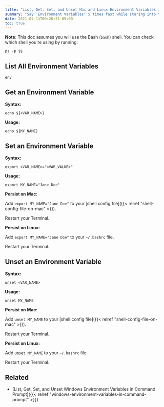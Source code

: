 ```yaml
---
title: "List, Get, Set, and Unset Mac and Linux Environment Variables in Terminal"
summary: "Say 'Environment Variables' 5 times fast while staring into the Terminal."
date: 2021-04-11T00:20:51-05:00
toc: true
---
```


**Note:** This doc assumes you will use the Bash (`bash`) shell. You can check which shell you're using by running:

```
ps -p $$
```

## List All Environment Variables

```
env
```

## Get an Environment Variable

**Syntax:**

```
echo ${<VAR_NAME>}
```

**Usage:**

```
echo ${MY_NAME}
```

## Set an Environment Variable

**Syntax:**

```
export <VAR_NAME>="<VAR_VALUE>"
```

**Usage:**

```
export MY_NAME="Jane Doe"
```

**Persist on Mac:**

Add `export MY_NAME="Jane Doe"` to your [shell config file]({{< relref "shell-config-file-on-mac" >}}).

Restart your Terminal.

**Persist on Linux:**

Add `export MY_NAME="Jane Doe"` to your `~/.bashrc` file.

Restart your Terminal.

## Unset an Environment Variable

**Syntax:**

```
unset <VAR_NAME>
```

**Usage:**

```
unset MY_NAME
```

**Persist on Mac:**

Add `unset MY_NAME` to your [shell config file]({{< relref "shell-config-file-on-mac" >}}).

Restart your Terminal.

**Persist on Linux:**

Add `unset MY_NAME` to your `~/.bashrc` file.

Restart your Terminal.

## Related

- [List, Get, Set, and Unset Windows Environment Variables in Command Prompt]({{< relref "windows-environment-variables-in-command-prompt" >}})
